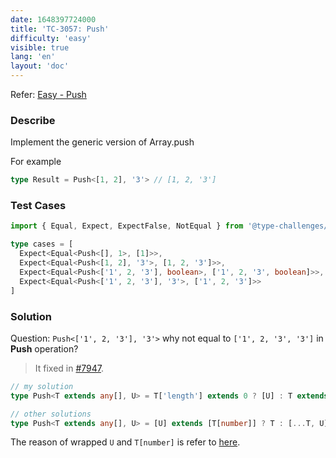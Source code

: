 ```yaml
---
date: 1648397724000
title: 'TC-3057: Push'
difficulty: 'easy'
visible: true
lang: 'en'
layout: 'doc'
---
```


Refer: [Easy - Push](https://github.com/type-challenges/type-challenges/blob/main/questions/03057-easy-push/README.md)

### Describe

Implement the generic version of Array.push

For example

```typescript
type Result = Push<[1, 2], '3'> // [1, 2, '3']
```

### Test Cases

```typescript
import { Equal, Expect, ExpectFalse, NotEqual } from '@type-challenges/utils'

type cases = [
  Expect<Equal<Push<[], 1>, [1]>>,
  Expect<Equal<Push<[1, 2], '3'>, [1, 2, '3']>>,
  Expect<Equal<Push<['1', 2, '3'], boolean>, ['1', 2, '3', boolean]>>,
  Expect<Equal<Push<['1', 2, '3'], '3'>, ['1', 2, '3']>>
]
```

### Solution

Question: `Push<['1', 2, '3'], '3'>` why not equal to `['1', 2, '3', '3']` in **Push** operation?

> It fixed in [#7947](https://github.com/type-challenges/type-challenges/pull/7947).

```typescript
// my solution
type Push<T extends any[], U> = T['length'] extends 0 ? [U] : T extends [...infer P, infer K] ? (K extends U ? T : [...T, U]) : never

// other solutions
type Push<T extends any[], U> = [U] extends [T[number]] ? T : [...T, U]
```

The reason of wrapped `U` and `T[number]` is refer to [here](/post/learning/distributive_conditional_type).

